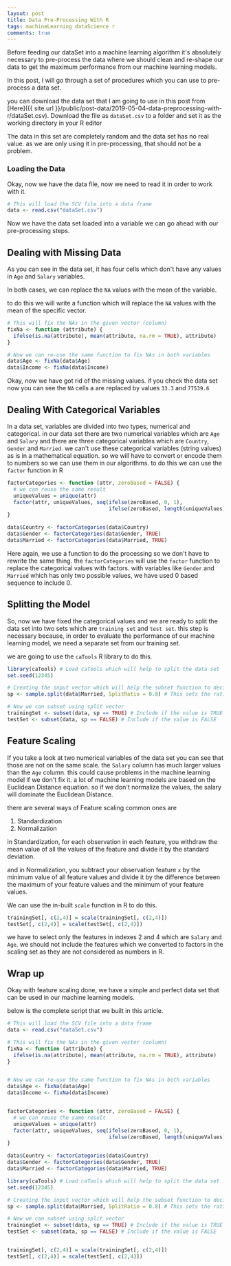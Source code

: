 ```yaml
---
layout: post
title: Data Pre-Processing With R
tags: machineLearning dataScience r
comments: true
---
```


Before feeding our dataSet into a machine learning algorithm it's absolutely necessary to pre-process the data where we should clean and re-shape our data to get the maximum performance from our machine learning models. 

In this post, I will go through a set of procedures which you can use to pre-process a data set.

you can download the data set that I am going to use in this post from  [Here]({{ site.url }}/public/post-data/2019-05-04-data-preprocessing-with-r/dataSet.csv).
Download the file as `dataSet.csv` to a folder and set it as the working directory in your R editor

The data in this set are completely random and the data set has no real value. as we are only using it in pre-processing, that should not be a problem.


### Loading the Data

Okay, now we have the data file, now we need to read it in order to work with it.

```R
# This will load the SCV file into a data frame
data <- read.csv("dataSet.csv")
```

Now we have the data set loaded into a variable we can go ahead with our pre-processing steps.

## Dealing with Missing Data

As you can see in the data set, it has four cells which don't have any values in `Age` and `Salary` variables.

In both cases, we can replace the `NA` values with the mean of the variable.

to do this we will write a function which will replace the `NA` values with the mean of the specific vector.

```R
# This will fix the NAs in the given vector (column)
fixNa <- function (attribute) {
  ifelse(is.na(attribute), mean(attribute, na.rm = TRUE), attribute)
}

# Now we can re-use the same function to fix NAs in both variables
data$Age <- fixNa(data$Age)
data$Income <- fixNa(data$Income)
```

Okay, now we have got rid of the missing values. if you check the data set now you can see the `NA` cells a are replaced by values `33.3` and `77539.6`

## Dealing With Categorical Variables

In a data set, variables are divided into two types, numerical and categorical. in our data set there are two numerical variables which are `Age` and `Salary` and there are three categorical variables which are `Country`, `Gender` and `Married`. we can't use these categorical variables (string values) as is in a mathematical equation. so we will have to convert or encode them to numbers so we can use them in our algorithms. to do this we can use the `factor` function in R

```R
factorCategories <- function (attr, zeroBased = FALSE) {
  # we can reuse the same result
  uniqueValues = unique(attr)
  factor(attr, uniqueValues, seq(ifelse(zeroBased, 0, 1), 
                                 ifelse(zeroBased, length(uniqueValues) -1, length(uniqueValues))))
}

data$Country <- factorCategories(data$Country)
data$Gender <- factorCategories(data$Gender, TRUE)
data$Married <- factorCategories(data$Married, TRUE)
```

Here again, we use a function to do the processing so we don't have to rewrite the same thing. the `factorCategories` will use the `factor` function to replace the categorical values with factors. with variables like `Gender` and `Married` which has only two possible values, we have used  0 based sequence to include 0.


## Splitting the Model

So, now we have fixed the categorical values and we are ready to split the data set into two sets which are `training set` and `test set`. this step is necessary because, in order to evaluate the performance of our machine learning model, we need a separate set from our training set.

we are going to use the `caTools` R library to do this.

```R
library(caTools) # Load caTools which will help to split the data set
set.seed(12345)

# Creating the input vector which will help the subset function to decide the set of a row
sp <- sample.split(data$Married, SplitRatio = 0.8) # This sets the ratio of the training set

# Now we can subset using split vector
trainingSet <- subset(data, sp == TRUE) # Include if the value is TRUE
testSet <- subset(data, sp == FALSE) # Include if the value is FALSE
```

## Feature Scaling

If you take a look at two numerical variables of the data set you can see that those are not on the same scale. the `Salary` column has much larger values than the `Age` column. this could cause problems in the machine learning model if we don't fix it. 
a lot of machine learning models are based on the Euclidean Distance equation. so if we don't normalize the values, the salary will dominate the Euclidean Distance. 

there are several ways of Feature scaling common ones are 
1. Standardization
2. Normalization

in Standardization, for each observation in each feature, you withdraw the mean value of all the values of the feature and divide it by the standard deviation.

and in Normalization, you subtract your observation feature `x` by the minimum value of all feature values and divide it by the difference between the maximum of your feature values and the minimum of your feature values.

We can use the in-built `scale` function in R to do this.

```R
trainingSet[, c(2,4)] = scale(trainingSet[, c(2,4)])
testSet[, c(2,4)] = scale(testSet[, c(2,4)])
```

we have to select only the features in indexes 2 and 4 which are `Salary` and `Age`. we should not include the features which we converted to factors in the scaling set as they are not considered as numbers in R.


## Wrap up

Okay with feature scaling done, we have a simple and perfect data set that can be used in our machine learning models.

below is the complete script that we built in this article.

```R
# This will load the SCV file into a data frame
data <- read.csv("dataSet.csv")

# This will fix the NAs in the given vector (column)
fixNa <- function (attribute) {
  ifelse(is.na(attribute), mean(attribute, na.rm = TRUE), attribute)
}


# Now we can re-use the same function to fix NAs in both variables
data$Age <- fixNa(data$Age)
data$Income <- fixNa(data$Income)


factorCategories <- function (attr, zeroBased = FALSE) {
  # we can reuse the same result
  uniqueValues = unique(attr)
  factor(attr, uniqueValues, seq(ifelse(zeroBased, 0, 1), 
                                 ifelse(zeroBased, length(uniqueValues) -1, length(uniqueValues))))
}

data$Country <- factorCategories(data$Country)
data$Gender <- factorCategories(data$Gender, TRUE)
data$Married <- factorCategories(data$Married, TRUE)

library(caTools) # Load caTools which will help to split the data set
set.seed(12345)

# Creating the input vector which will help the subset function to decide the set of a row
sp <- sample.split(data$Married, SplitRatio = 0.8) # This sets the ratio of the training set

# Now we can subset using split vector
trainingSet <- subset(data, sp == TRUE) # Include if the value is TRUE
testSet <- subset(data, sp == FALSE) # Include if the value is FALSE


trainingSet[, c(2,4)] = scale(trainingSet[, c(2,4)])
testSet[, c(2,4)] = scale(testSet[, c(2,4)])
```
